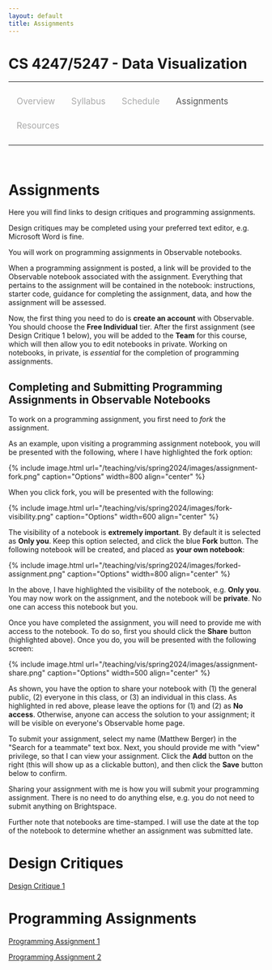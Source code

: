 ```yaml
---
layout: default
title: Assignments
---
```


<style>
.topnav {
  overflow: hidden;
  background-color: #fdfdfd;
}

.topnav a {
  float: left;
  color: #aaaaaa;
  text-align: center;
  padding: 14px 16px;
  text-decoration: none;
  font-size: 17px;
}

.topnav a:hover {
  color: #555555;
}

.topnav a.active {
  color: #555555;
}
</style>

# CS 4247/5247 - Data Visualization

---

<div class='topnav'>
  <a href="/teaching/vis/spring2024">Overview</a>
  <a href="/teaching/vis/spring2024/syllabus">Syllabus</a>
  <a href="/teaching/vis/spring2024/schedule">Schedule</a>
  <a class='active' href="/teaching/vis/spring2024/assignments">Assignments</a>
  <a href="/teaching/vis/spring2024/resources">Resources</a>
</div>

---

<br>

# Assignments

Here you will find links to design critiques and programming assignments.

Design critiques may be completed using your preferred text editor, e.g. Microsoft Word is fine.

You will work on programming assignments in Observable notebooks.

When a programming assignment is posted, a link will be provided to the Observable notebook associated with the assignment. Everything that pertains to the assignment will be contained in the notebook: instructions, starter code, guidance for completing the assignment, data, and how the assignment will be assessed.

Now, the first thing you need to do is **create an account** with Observable. You should choose the **Free Individual** tier. After the first assignment (see Design Critique 1 below), you will be added to the **Team** for this course, which will then allow you to edit notebooks in private. Working on notebooks, in private, is _essential_ for the completion of programming assignments.

## Completing and Submitting Programming Assignments in Observable Notebooks

To work on a programming assignment, you first need to _fork_ the assignment.

As an example, upon visiting a programming assignment notebook, you will be presented with the following, where I have highlighted the fork option:

{% include image.html url="/teaching/vis/spring2024/images/assignment-fork.png" caption="Options" width=800 align="center" %}

When you click fork, you will be presented with the following:

{% include image.html url="/teaching/vis/spring2024/images/fork-visibility.png" caption="Options" width=600 align="center" %}

The visibility of a notebook is **extremely important**. By default it is selected as **Only you**. Keep this option selected, and click the blue **Fork** button. The following notebook will be created, and placed as **your own notebook**:

{% include image.html url="/teaching/vis/spring2024/images/forked-assignment.png" caption="Options" width=800 align="center" %}

In the above, I have highlighted the visibility of the notebook, e.g. **Only you**. You may now work on the assignment, and the notebook will be **private**. No one can access this notebook but you.

Once you have completed the assignment, you will need to provide me with access to the notebook. To do so, first you should click the **Share** button (highlighted above). Once you do, you will be presented with the following screen:

{% include image.html url="/teaching/vis/spring2024/images/assignment-share.png" caption="Options" width=500 align="center" %}

As shown, you have the option to share your notebook with (1) the general public, (2) everyone in this class, or (3) an individual in this class. As highlighted in red above, please leave the options for (1) and (2) as **No access**. Otherwise, anyone can access the solution to your assignment; it will be visible on everyone's Observable home page.

To submit your assignment, select my name (Matthew Berger) in the "Search for a teammate" text box. Next, you should provide me with "view" privilege, so that I can view your assignment. Click the **Add** button on the right (this will show up as a clickable button), and then click the **Save** button below to confirm.

Sharing your assignment with me is how you will submit your programming assignment. There is no need to do anything else, e.g. you do not need to submit anything on Brightspace.

Further note that notebooks are time-stamped. I will use the date at the top of the notebook to determine whether an assignment was submitted late.

# Design Critiques

[Design Critique 1](/teaching/vis/spring2024/assignments/critique1)

# Programming Assignments

[Programming Assignment 1](https://observablehq.com/@vandy-data-vis-spring2024/programming-assignment-1)

[Programming Assignment 2](https://observablehq.com/@vandy-data-vis-spring2024/pa-2)
